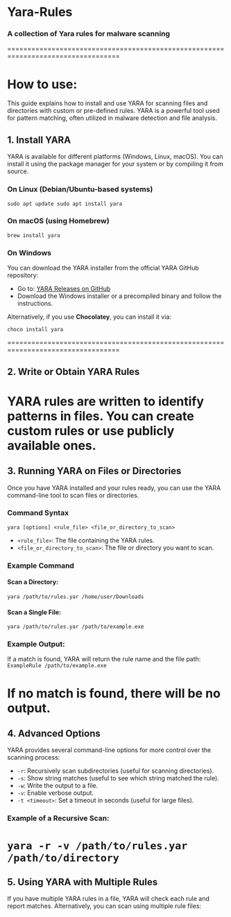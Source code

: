 # Yara-Rules

### A collection of Yara rules for malware scanning
==================================================================================

# How to use:

This guide explains how to install and use YARA for scanning files and directories with custom or pre-defined rules. YARA is a powerful tool used for pattern matching, often utilized in malware detection and file analysis.

## 1. Install YARA

YARA is available for different platforms (Windows, Linux, macOS). You can install it using the package manager for your system or by compiling it from source.

### On Linux (Debian/Ubuntu-based systems)

```sudo apt update sudo apt install yara```

### On macOS (using Homebrew)

```brew install yara```

### On Windows

You can download the YARA installer from the official YARA GitHub repository:
- Go to: [YARA Releases on GitHub](https://github.com/VirusTotal/yara/releases)
- Download the Windows installer or a precompiled binary and follow the instructions.

Alternatively, if you use **Chocolatey**, you can install it via:

```choco install yara```

==================================================================================

## 2. Write or Obtain YARA Rules

YARA rules are written to identify patterns in files. You can create custom rules or use publicly available ones.
==================================================================================

## 3. Running YARA on Files or Directories

Once you have YARA installed and your rules ready, you can use the YARA command-line tool to scan files or directories.

### Command Syntax

```yara [options] <rule_file> <file_or_directory_to_scan>```

- `<rule_file>`: The file containing the YARA rules.
- `<file_or_directory_to_scan>`: The file or directory you want to scan.

### Example Command

#### Scan a Directory:
```yara /path/to/rules.yar /home/user/Downloads```

#### Scan a Single File:
```yara /path/to/rules.yar /path/to/example.exe```

### Example Output:

If a match is found, YARA will return the rule name and the file path:
```ExampleRule /path/to/example.exe```

If no match is found, there will be no output.
==================================================================================

## 4. Advanced Options

YARA provides several command-line options for more control over the scanning process:

- `-r`: Recursively scan subdirectories (useful for scanning directories).
- `-s`: Show string matches (useful to see which string matched the rule).
- `-w`: Write the output to a file.
- `-v`: Enable verbose output.
- `-t <timeout>`: Set a timeout in seconds (useful for large files).

### Example of a Recursive Scan:
```yara -r -v /path/to/rules.yar /path/to/directory```
==================================================================================

## 5. Using YARA with Multiple Rules

If you have multiple YARA rules in a file, YARA will check each rule and report matches. Alternatively, you can scan using multiple rule files:

